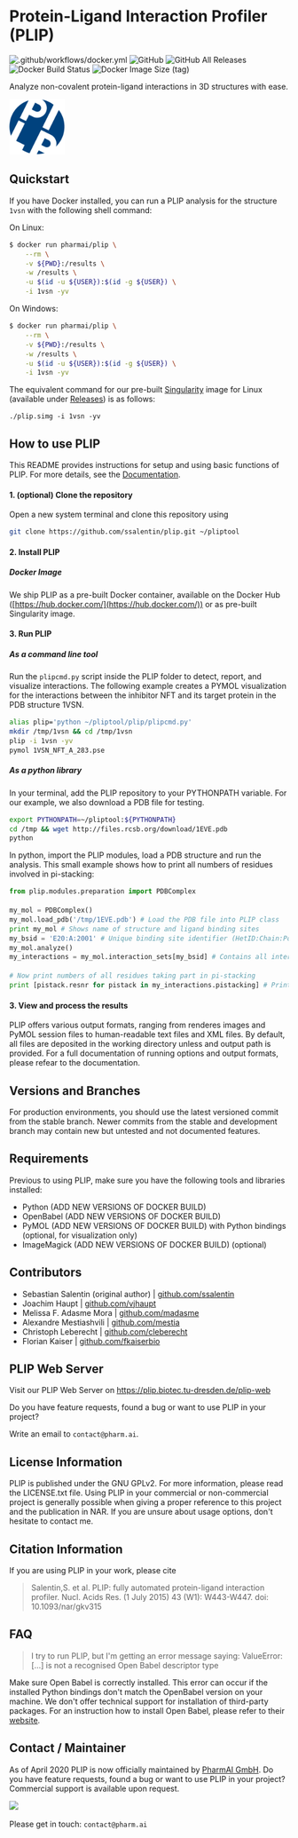# Protein-Ligand Interaction Profiler (PLIP)

![.github/workflows/docker.yml](https://github.com/pharmai/plip/workflows/.github/workflows/docker.yml/badge.svg)
![GitHub](https://img.shields.io/github/license/pharmai/plip)
![GitHub All Releases](https://img.shields.io/github/downloads/pharmai/plip/total)
![Docker Build Status](https://img.shields.io/docker/build/pharmai/plip)
![Docker Image Size (tag)](https://img.shields.io/docker/image-size/pharmai/plip/latest)

Analyze non-covalent protein-ligand interactions in 3D structures with ease.

<img src="pliplogo.png"  alt="PLIP Logo" height="100">

## Quickstart
If you have Docker installed, you can run a PLIP analysis for the structure `1vsn` with the following shell command:

On Linux:
```bash
$ docker run pharmai/plip \
    --rm \
    -v ${PWD}:/results \
    -w /results \
    -u $(id -u ${USER}):$(id -g ${USER}) \
    -i 1vsn -yv
```

On Windows:
```bash
$ docker run pharmai/plip \
    --rm \
    -v ${PWD}:/results \
    -w /results \
    -u $(id -u ${USER}):$(id -g ${USER}) \
    -i 1vsn -yv
```

The equivalent command for our pre-built [Singularity](https://singularity.lbl.gov/) image for Linux (available under [Releases](https://github.com/pharmai/plip/releases)) is as follows:

```
./plip.simg -i 1vsn -yv
```

## How to use PLIP

This README provides instructions for setup and using basic functions of PLIP.
For more details, see the [Documentation](DOCUMENTATION.md).

#### 1. (optional) Clone the repository

Open a new system terminal and clone this repository using
```bash
git clone https://github.com/ssalentin/plip.git ~/pliptool
```

#### 2. Install PLIP

##### Docker Image
We ship PLIP as a pre-built Docker container, available on the Docker Hub ([https://hub.docker.com/](https://hub.docker.com/)) or as pre-built Singularity image.

#### 3. Run PLIP

##### As a command line tool

Run the `plipcmd.py` script inside the PLIP folder to detect, report, and visualize interactions. The following example creates a PYMOL visualization for the interactions
between the inhibitor NFT and its target protein in the PDB structure 1VSN.

```bash
alias plip='python ~/pliptool/plip/plipcmd.py'
mkdir /tmp/1vsn && cd /tmp/1vsn
plip -i 1vsn -yv
pymol 1VSN_NFT_A_283.pse
```

##### As a python library

In your terminal, add the PLIP repository to your PYTHONPATH variable.
For our example, we also download a PDB file for testing.
```bash
export PYTHONPATH=~/pliptool:${PYTHONPATH}
cd /tmp && wget http://files.rcsb.org/download/1EVE.pdb
python
```
In python, import the PLIP modules, load a PDB structure and run the analysis.
This small example shows how to print all numbers of residues involved in pi-stacking:

```python
from plip.modules.preparation import PDBComplex

my_mol = PDBComplex()
my_mol.load_pdb('/tmp/1EVE.pdb') # Load the PDB file into PLIP class
print my_mol # Shows name of structure and ligand binding sites
my_bsid = 'E20:A:2001' # Unique binding site identifier (HetID:Chain:Position)
my_mol.analyze()
my_interactions = my_mol.interaction_sets[my_bsid] # Contains all interaction data

# Now print numbers of all residues taking part in pi-stacking
print [pistack.resnr for pistack in my_interactions.pistacking] # Prints [84, 129]
```

#### 3. View and process the results
PLIP offers various output formats, ranging from renderes images and PyMOL session files to human-readable text files and XML files.
By default, all files are deposited in the working directory unless and output path is provided.
For a full documentation of running options and output formats, please refear to the documentation.

## Versions and Branches
For production environments, you should use the latest versioned commit from the stable branch.
Newer commits from the stable and development branch may contain new but untested and not documented features.

## Requirements
Previous to using PLIP, make sure you have the following tools and libraries installed:
* Python (ADD NEW VERSIONS OF DOCKER BUILD)
* OpenBabel  (ADD NEW VERSIONS OF DOCKER BUILD)
* PyMOL  (ADD NEW VERSIONS OF DOCKER BUILD) with Python bindings (optional, for visualization only)
* ImageMagick  (ADD NEW VERSIONS OF DOCKER BUILD) (optional)

## Contributors
- Sebastian Salentin (original author) | [github.com/ssalentin](https://github.com/ssalentin)
- Joachim Haupt | [github.com/vjhaupt](https://github.com/vjhaupt)
- Melissa F. Adasme Mora |  [github.com/madasme](https://github.com/madasme)
- Alexandre Mestiashvili | [github.com/mestia](https://github.com/mestia)
- Christoph Leberecht  | [github.com/cleberecht](https://github.com/cleberecht)
- Florian Kaiser  | [github.com/fkaiserbio](https://github.com/fkaiserbio)

## PLIP Web Server
Visit our PLIP Web Server on https://plip.biotec.tu-dresden.de/plip-web

Do you have feature requests, found a bug or want to use  PLIP in your project?

Write an email to `contact@pharm.ai`.

## License Information
PLIP is published under the GNU GPLv2. For more information, please read the LICENSE.txt file.
Using PLIP in your commercial or non-commercial project is generally possible when giving a proper reference to this project and the publication in NAR.
If you are unsure about usage options, don't hesitate to contact me.

## Citation Information
If you are using PLIP in your work, please cite
> Salentin,S. et al. PLIP: fully automated protein-ligand interaction profiler.
> Nucl. Acids Res. (1 July 2015) 43 (W1): W443-W447. doi: 10.1093/nar/gkv315

## FAQ
> I try to run PLIP, but I'm getting an error message saying:
> ValueError: [...] is not a recognised Open Babel descriptor type

Make sure Open Babel is correctly installed. This error can occur if the installed Python bindings don't match the OpenBabel version on your machine.
We don't offer technical support for installation of third-party packages.
For an instruction how to install Open Babel, please refer to their [website](https://openbabel.org/docs/dev/Installation/install.html).

## Contact / Maintainer
As of April 2020 PLIP is now officially maintained by [PharmAI GmbH](https://pharm.ai). Do you have feature requests, found a bug or want to use  PLIP in your project? Commercial support is available upon request.

 ![](https://www.pharm.ai/wp-content/uploads/2020/04/PharmAI_logo_color_no_slogan_500px.png)
 
 Please get in touch: `contact@pharm.ai`
